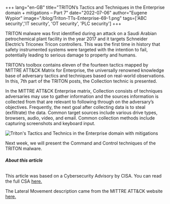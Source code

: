+++
lang="en-GB"
title="TRITON’s Tactics and Techniques in the Enterprise domain + mitigations – Part 7"
date="2022-07-06"
author="Eugene Wypior"
image="/blog/Triton-TTs-Enterprise-69-1.png"
tags=['ABC security','IT security', 'OT security', 'PLC security']
+++

TRITON malware was first identified during an attack on a Saudi Arabian petrochemical plant facility in the year 2017 and it targets Schneider Electric’s Triconex Tricon controllers. This was the first time in history that safety instrumented systems were targeted with the intention to fail, potentially leading to serious damage to property and humans.

TRITON’s toolbox contains eleven of the fourteen tactics mapped by MITTRE ATT&CK Matrix for Enterprise, the universally renowned knowledge base of adversary tactics and techniques based on real-world observations. In this, 7th part of the TRITON posts, the Collection technic is presented.

In the MITTRE ATT&CK Enterprise matrix, Collection consists of techniques adversaries may use to gather information and the sources information is collected from that are relevant to following through on the adversary’s objectives. Frequently, the next goal after collecting data is to steal (exfiltrate) the data. Common target sources include various drive types, browsers, audio, video, and email. Common collection methods include capturing screenshots and keyboard input.

![Triton's Tactics and Technics in the Enterprise domain with mitigations](/blog/TRITON-ENT_7-1.png)

Next week, we will present the Command and Control techniques of the TRITON malware.

###### **About this article**

This article was based on a Cybersecurity Advisory by CISA. You can read the full CSA [here.](https://www.cisa.gov/uscert/ncas/alerts/aa22-083a)

The Lateral Movement description came from the MITTRE ATT&CK website [here.](https://attack.mitre.org/tactics/TA0008/)
